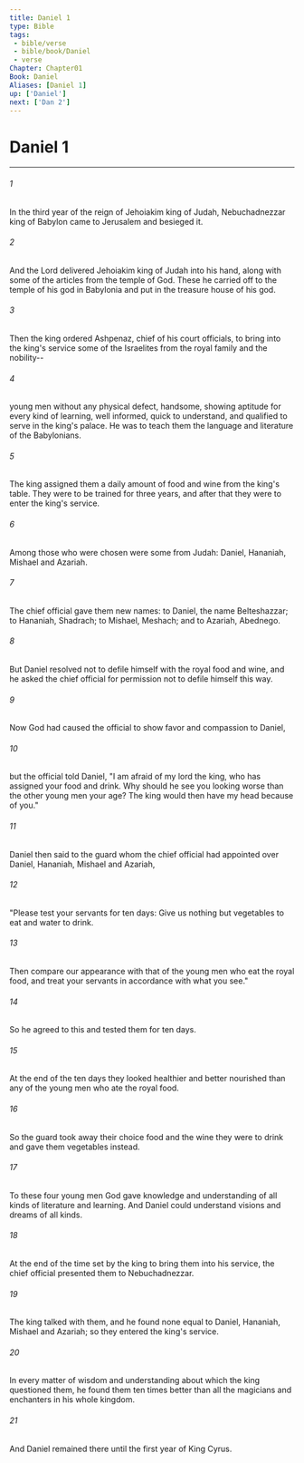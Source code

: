 ```yaml
---
title: Daniel 1
type: Bible
tags:
 - bible/verse
 - bible/book/Daniel
 - verse
Chapter: Chapter01
Book: Daniel
Aliases: [Daniel 1]
up: ['Daniel']
next: ['Dan 2']
---
```

# Daniel 1

***


###### 1 
In the third year of the reign of Jehoiakim king of Judah, Nebuchadnezzar king of Babylon came to Jerusalem and besieged it. 

###### 2 
And the Lord delivered Jehoiakim king of Judah into his hand, along with some of the articles from the temple of God. These he carried off to the temple of his god in Babylonia and put in the treasure house of his god. 

###### 3 
Then the king ordered Ashpenaz, chief of his court officials, to bring into the king's service some of the Israelites from the royal family and the nobility-- 

###### 4 
young men without any physical defect, handsome, showing aptitude for every kind of learning, well informed, quick to understand, and qualified to serve in the king's palace. He was to teach them the language and literature of the Babylonians. 

###### 5 
The king assigned them a daily amount of food and wine from the king's table. They were to be trained for three years, and after that they were to enter the king's service. 

###### 6 
Among those who were chosen were some from Judah: Daniel, Hananiah, Mishael and Azariah. 

###### 7 
The chief official gave them new names: to Daniel, the name Belteshazzar; to Hananiah, Shadrach; to Mishael, Meshach; and to Azariah, Abednego. 

###### 8 
But Daniel resolved not to defile himself with the royal food and wine, and he asked the chief official for permission not to defile himself this way. 

###### 9 
Now God had caused the official to show favor and compassion to Daniel, 

###### 10 
but the official told Daniel, "I am afraid of my lord the king, who has assigned your food and drink. Why should he see you looking worse than the other young men your age? The king would then have my head because of you." 

###### 11 
Daniel then said to the guard whom the chief official had appointed over Daniel, Hananiah, Mishael and Azariah, 

###### 12 
"Please test your servants for ten days: Give us nothing but vegetables to eat and water to drink. 

###### 13 
Then compare our appearance with that of the young men who eat the royal food, and treat your servants in accordance with what you see." 

###### 14 
So he agreed to this and tested them for ten days. 

###### 15 
At the end of the ten days they looked healthier and better nourished than any of the young men who ate the royal food. 

###### 16 
So the guard took away their choice food and the wine they were to drink and gave them vegetables instead. 

###### 17 
To these four young men God gave knowledge and understanding of all kinds of literature and learning. And Daniel could understand visions and dreams of all kinds. 

###### 18 
At the end of the time set by the king to bring them into his service, the chief official presented them to Nebuchadnezzar. 

###### 19 
The king talked with them, and he found none equal to Daniel, Hananiah, Mishael and Azariah; so they entered the king's service. 

###### 20 
In every matter of wisdom and understanding about which the king questioned them, he found them ten times better than all the magicians and enchanters in his whole kingdom. 

###### 21 
And Daniel remained there until the first year of King Cyrus. 
